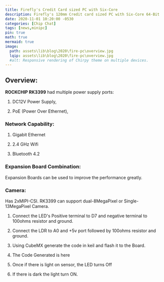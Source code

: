 ```yaml
---
title: Firefly's Credit Card sized PC with Six-Core
description: Firefly's 120mm Credit card sized PC with Six-Core 64-Bit High Performance RK3399 Processor without cooling Fan..
date: 2020-11-01 10:20:00 -0530
categories: [Chip Chat]
tags: [news,minipc]
pin: true
math: true
mermaid: true
image:
  path: assets\lib\blog\2020\fire-pc\overview.jpg
  lqip: assets\lib\blog\2020\fire-pc\overview.jpg
  #alt: Responsive rendering of Chirpy theme on multiple devices.
---
```


## Overview:

**ROCKCHIP RK3399** had multiple power supply ports:

1. DC12V Power Supply,

1. PoE (Power Over Ethernet),

### Network Capability:

1. Gigabit	Ethernet

1. 2.4 GHz Wifi

1. Bluetooth 4.2

### Expansion Board Combination:

  Expansion Boards can be used to improve the performance greatly.

### Camera:

  Has 2xMIPI-CSI. RK3399 can support dual-8MegaPixel or Single-13MegaPixel Camera.


1. Connect the LED's Positive terminal to D7 and negative terminal to 100ohms resistor and ground.

1. Connect the LDR to A0 and +5v port followed by 100ohms resistor and ground.

1. Using CubeMX generate the code in keil and flash it to the Board.

1. The Code Generated is here

1. Once if there is light on sensor, the LED turns Off

1. If there is dark the light turn ON.

<!-- [^footnote]: The footnote source -->
<!-- [^fn-nth-2]: The 2nd footnote source -->
